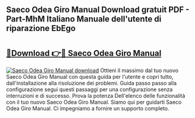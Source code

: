 ## Saeco Odea Giro Manual Download gratuit PDF - Part-MhM Italiano Manuale dell'utente di riparazione EbEgo

# <h2><a href="http://dff426k.blite.top/?on=Saeco+Odea+Giro+Manual">🔗Download 👉🔴 Saeco Odea Giro Manual</a></h2>

[![Saeco Odea Giro Manual download](https://i.imgur.com/lujVjoI.png)](http://dff426k.blite.top/?on=Saeco+Odea+Giro+Manual)
Ottieni il massimo dal tuo nuovo Saeco Odea Giro Manual con questa guida per l'utente e copri tutto, dall'installazione alla risoluzione dei problemi. Guida passo passo alla configurazione segui questi passaggi per una configurazione senza interruzioni e di successo. Prova la potenza Dell'elenco delle funzionalità con il tuo nuovo Saeco Odea Giro Manual. Siamo qui per guidarti Saeco Odea Giro Manual. Ci impegniamo a fornire un supporto completo.
